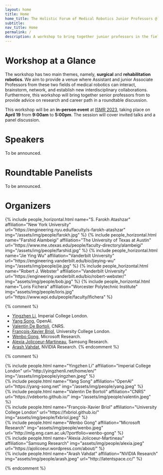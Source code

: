 ```yaml
---
layout: home
title: Home
home_title: The Holistic Forum of Medical Robotics Junior Professors @ ISMR 2023
subtitle:
nav_title: Home
permalink: /
description: A workshop to bring together junior professors in the field of medical robotics.
---
```


# Workshop at a Glance

The workshop has two main themes, namely, **surgical** and **rehabilitation robotics**. We aim to provide a venue
where Assistant and junior Associate Professors from these two fields of medical robotics can interact, brainstorm,
network, and establish new interdisciplinary collaborations. Furthermore, this workshop will bring together senior professors from to provide advice on research and career path in a roundtable discussion.

This workshop will be an **in-person event** at [ISMR 2023](https://ismr.gatech.edu), taking place on <b>April 19</b> from **9:00am** to **5:00pm**. The session will cover invited talks and a panel discussion.

<!-- # key dates

* Submission deadline: **Sept 26, 2022 (11:59 pm AOE)**

* Acceptance notification: **Oct 20, 2022**

* Camera ready for accepted submissions: **Nov 25, 2022** -->

# Speakers
To be announced.

# Roundtable Panelists
To be announced.

# Organizers
<div class="row row-cols-2 projects pt-3 pb-3">
  {% include people_horizontal.html name="S. Farokh Atashzar" affiliation="New York University" url="https://engineering.nyu.edu/faculty/s-farokh-atashzar" img="/assets/img/people/farokh.jpg" %}
  {% include people_horizontal.html name="Farshid Alambeigi" affiliation="The University of Texas at Austin" url="https://www.me.utexas.edu/people/faculty-directory/alambeigi" img="/assets/img/people/farshid.jpg" %}
  {% include people_horizontal.html name="Jie Ying Wu" affiliation="Vanderbilt University" url="https://engineering.vanderbilt.edu/bio/jieying-wu" img="/assets/img/people/jie.jpg" %}
  {% include people_horizontal.html name="Robert J. Webster" affiliation="Vanderbilt University" url="https://engineering.vanderbilt.edu/bio/robert-webster/" img="assets/img/people/bob.jpg" %}
  {% include people_horizontal.html name="Loris Fichera" affiliation="Worcester Polytechnic Institute" img="assets/img/people/loris.jpg" url="https://www.wpi.edu/people/faculty/lfichera" %}
</div>

{% comment %}
* [Yingzhen Li](http://yingzhenli.net/home/en/), Imperial College London.
* [Yang Song](https://yang-song.net), OpenAI.
* [Valentin De Bortoli](https://vdeborto.github.io/), CNRS.
* [François-Xavier Briol](https://fxbriol.github.io/), University College London.
* [Wenbo Gong](http://mlg.eng.cam.ac.uk/?portfolio=wenbo-gong), Microsoft Research.
* [Alexia Jolicoeur-Martineau](https://ajolicoeur.wordpress.com/about/), Samsung Research.
* [Arash Vahdat](http://latentspace.cc/), NVIDIA Research.
{% endcomment %}

<!-- # Contact
For any questions, please contact us at [loris@wpi.edu](mailto:loris@wpi.edu). -->

<!-- # sponsors
* [OpenAI](https://openai.com/) has generously agreed to sponsor around 6 workshop tickets for student from minority groups. Please fill in the [form](https://docs.google.com/forms/d/e/1FAIpQLSegnwUjVQbgUBo3kvDvTjULTcHTD5WS70fBUG1E22kAq9XxJA/viewform).

* [NVIDIA](https://www.nvidia.com/en-us/) has generously provided 2 GPUs as gifts for our awardees. -->


{% comment %}
<div class="row justify-content-center">
    <div class="col-sm-2 pt-5 pb-5">
        {% include people.html name="Yingzhen Li" affiliation="Imperial College London" url="http://yingzhenli.net/home/en/" img="/assets/img/people/yingzhen.jpeg" %}
    </div>
    <div class="col-sm-2 pt-5 pb-5">
      {% include people.html name="Yang Song" affiliation="OpenAI" url="https://yang-song.net" img="/assets/img/people/yang.jpeg" %}
    </div>
    <div class="col-sm-2 pt-5 pb-5">
          {% include people.html name="Valentin De Bortoli" affiliation="CNRS" url="https://vdeborto.github.io/" img="/assets/img/people/valentin.jpeg" %}
    </div>
    <div class="w-100"></div>
    <div class="col-sm-2 pt-5 pb-5">
        {% include people.html name="François-Xavier Briol" affiliation="University College London" url="https://fxbriol.github.io/" img="assets/img/people/fxbriol.jpeg" %}
    </div>
    <div class="col-sm-2 pt-5 pb-5">
      {% include people.html name="Wenbo Gong" affiliation="Microsoft Research" img="assets/img/people/wenbo.jpeg" url="http://mlg.eng.cam.ac.uk/?portfolio=wenbo-gong" %}
    </div>
    <div class="col-sm-2 pt-5 pb-5">
    {% include people.html name="Alexia Jolicoeur-Martineau" affiliation="Samsung Research" img="assets/img/people/alexia.jpeg" url="https://ajolicoeur.wordpress.com/about/" %}
  </div>
    <div class="col-sm-2 pt-5 pb-5">
        {% include people.html name="Arash Vahdat" affiliation="NVIDIA Research" img="assets/img/people/arash.jpeg" url="http://latentspace.cc/" %}
  </div>
</div>

{% endcomment %}
